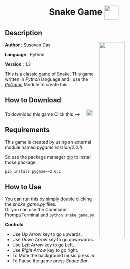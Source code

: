 #
**<H1 align = "center">Snake Game <img align= "center" height=45 src="resources/snake_game_icon.png"></H1>**

## Description

<img align= "right" width=40% src="https://github.com/SusovanGithub/Python-Games/blob/master/Assets/snake_game.gif">

**Author** : Susovan Das

**Language** : Python

**Version** : 1.3

This is a classic game of Snake. This game written in _Python_ language and i use the [_PyGame_](https://www.pygame.org/news) Module to create this.

## How to Download

To download this game Click this --> &nbsp; &nbsp; [<img src="https://github.com/SusovanGithub/Python-Games/blob/master/Assets/.download_icon.png" width="20" height="20"/>][DownGit]

## Requirements

This game is created by using an external module named _pygame version(2.0.1)_.

So use the package manager [pip](https://pypi.org/project/pip/) to install those package.

```bash
pip install pygame==2.0.1
```

## How to Use

You can run this by simply double clicking the _snake_game.py_ files.  
Or you can use the Command Prompt/Terminal and `python snake_game.py`.  

**Controls**  
* Use _Up Arrow_ key to go upwards.  
* Use _Down Arrow_ key to go downwards.  
* Use _Left Arrow_ key to go Left.  
* Use _Right Arrow_ key to go right.  
* To Mute the background music press _m_.  
* To Pause the game press _Space Bar_.

<!--Inner Links-->
[DownGit]: https://minhaskamal.github.io/DownGit/#/home?url=https://github.com/SusovanGithub/Python-Games/Snake_Game
